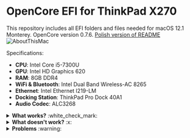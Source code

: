 # OpenCore EFI for ThinkPad X270
This repository includes all EFI folders and files needed for macOS 12.1 Monterey. OpenCore version 0.7.6.
<a href="https://github.com/BlackOtton/ThinkPad-X270-OpenCore/blob/main/README-PL.md">Polish version of README</a>
![AboutThisMac](https://user-images.githubusercontent.com/52571671/147268041-f7247e3a-e8b0-4053-9645-01cd893e0c06.png)


Specifications:
- **CPU**: Intel Core i5-7300U
- **GPU**: Intel HD Graphics 620
- **RAM**: 8GB DDR4
- **WiFi & Bluetooth**: Intel Dual Band Wireless-AC 8265
- **Ethernet**: Intel Ethernet I219-LM
- **Docking Station**: ThinkPad Pro Dock 40A1
- **Audio Codec**: ALC3268

<details><summary><b>What works?</b> :white_check_mark:</summary>
    <li>Power Management <br> </li>
    <li>Power Bridge <br> </li>
    <li>Graphics Acceleration <br> </li>
    <li>Audio Output&Input <br> </li>
    <li>Touchscreen <br> </li>
    <li>USB Ports <br> </li>
    <li>WiFi <br> </li>
    <li>Bluetooth <br> </li>
    <li>Ethernet <br> </li>
    <li>Docking USB Ports <br> </li>
    <li>Docking Ethernet <br> </li>
    <li>HDMI Out <br> </li>
    <li>TouchPad (Click and gestures) <br> </li>
    <li>TrackPoint <br> </li>
    <li>Sleep <br> </li>
</details>

<details><summary><b>What doesn't work?</b> :x:</summary>
  <li>DisplayPort Out from dock (if you know how to repair this, please let me know.) <br> </li>
  <li>VGA Out from dock <br> </li>
  <li>DVI Out from dock <br> </li>
  <li>Lid Sleep <br> </li>
  <li>Sidecar <br> </li>
</details>

<details><summary><b>Problems</b> :warning:</summary>
  <li>Wi-Fi disconnets when docking ethernet is connected.<br> </li> 
</details>

